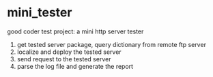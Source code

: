 # mini_tester
good coder test project: a mini http server tester
1. get tested server package, query dictionary from remote ftp server
2. localize and deploy the tested server
3. send request to the tested server
4. parse the log file and generate the report
